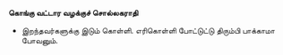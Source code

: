 **கொங்கு வட்டார வழக்குச் சொல்லகராதி**
- இறந்தவர்களுக்கு இடும் கொள்ளி. எரிகொள்ளி போட்டுட்டு திரும்பி பாக்காமா போவனும்.

